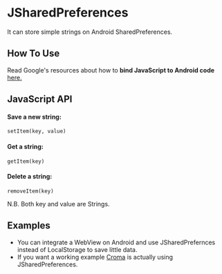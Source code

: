 JSharedPreferences
==================

It can store simple strings on Android SharedPreferences.

## How To Use
Read Google's resources about how to **bind JavaScript to Android code** [here.](http://developer.android.com/guide/webapps/webview.html#BindingJavaScript)
 
## JavaScript API
#### Save a new string:
```
setItem(key, value)

```
#### Get a string:
```
getItem(key)

```
#### Delete a string:
```
removeItem(key)

```

N.B. Both key and value are Strings.

## Examples
- You can integrate a WebView on Android and use JSharedPrefernces instead of LocalStorage to save little data.
- If you want a working example [Croma](https://github.com/numixproject/croma) is actually using JSharedPreferences.
